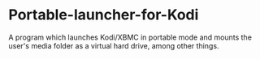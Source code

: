 # Portable-launcher-for-Kodi
A program which launches Kodi/XBMC in portable mode and mounts the user's media folder as a virtual hard drive, among other things.
